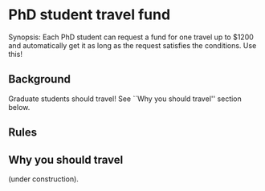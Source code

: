# PhD student travel fund

Synopsis: Each PhD student can request a fund for one travel up to $1200 and automatically get it as long as the request satisfies the conditions. Use this!

## Background

Graduate students should travel! See ``Why you should travel'' section below.

## Rules


## Why you should travel

(under construction).
